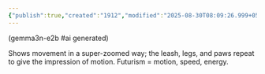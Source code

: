 ```yaml
---
{"publish":true,"created":"1912","modified":"2025-08-30T08:09:26.999+05:30","cssclasses":""}
---
```



(gemma3n-e2b #ai generated)

Shows movement in a super-zoomed way; the leash, legs, and paws repeat to give the impression of motion. Futurism = motion, speed, energy.
